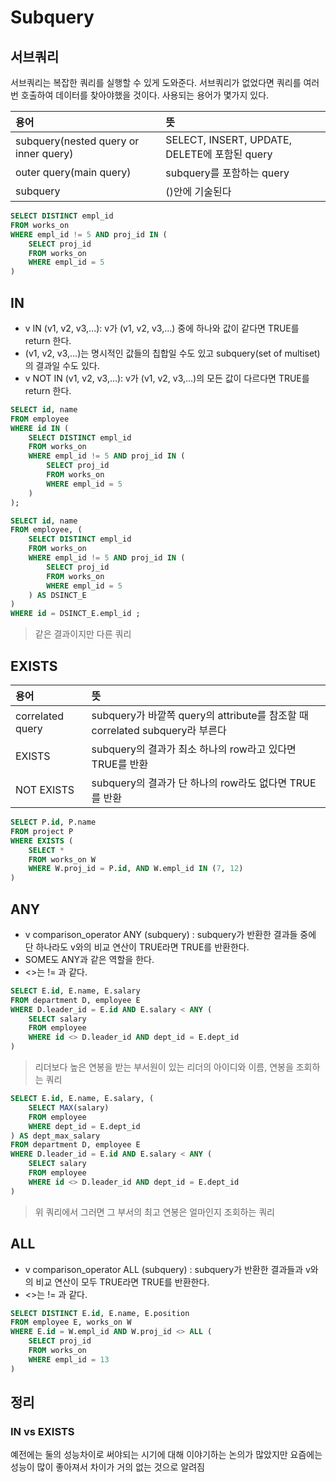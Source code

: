 # Subquery

## 서브쿼리
서브쿼리는 복잡한 쿼리를 실행할 수 있게 도와준다. 서브쿼리가 없었다면 쿼리를 여러번 호출하여 데이터를 찾아야했을 것이다. 사용되는 용어가 몇가지 있다.

|용어|뜻|
|:---|:---|
|subquery(nested query or inner query)|SELECT, INSERT, UPDATE, DELETE에 포함된 query|
|outer query(main query)|subquery를 포함하는 query|
|subquery|()안에 기술된다|

```SQL
SELECT DISTINCT empl_id 
FROM works_on
WHERE empl_id != 5 AND proj_id IN (
    SELECT proj_id 
    FROM works_on 
    WHERE empl_id = 5
)
```

## IN
- v IN (v1, v2, v3,...): v가 (v1, v2, v3,...) 중에 하나와 값이 같다면 TRUE를 return 한다.
- (v1, v2, v3,...)는 명시적인 값들의 칩합일 수도 있고 subquery(set of multiset)의 결과일 수도 있다.
- v NOT IN (v1, v2, v3,...): v가 (v1, v2, v3,...)의 모든 값이 다르다면 TRUE를 return 한다.

```SQL
SELECT id, name
FROM employee
WHERE id IN (
    SELECT DISTINCT empl_id 
    FROM works_on
    WHERE empl_id != 5 AND proj_id IN (
        SELECT proj_id 
        FROM works_on 
        WHERE empl_id = 5
    )
);
```

```SQL
SELECT id, name
FROM employee, (
    SELECT DISTINCT empl_id 
    FROM works_on
    WHERE empl_id != 5 AND proj_id IN (
        SELECT proj_id 
        FROM works_on 
        WHERE empl_id = 5
    ) AS DSINCT_E
)
WHERE id = DSINCT_E.empl_id ;
```
> 같은 결과이지만 다른 쿼리

## EXISTS
|용어|뜻|
|:---|:---|
|correlated query|subquery가 바깥쪽 query의 attribute를 참조할 때 correlated subquery라 부른다|
|EXISTS|subquery의 결과가 최소 하나의 row라고 있다면 TRUE를 반환|
|NOT EXISTS|subquery의 결과가 단 하나의 row라도 없다면 TRUE를 반환|

```SQL
SELECT P.id, P.name
FROM project P
WHERE EXISTS (
    SELECT * 
    FROM works_on W
    WHERE W.proj_id = P.id, AND W.empl_id IN (7, 12)
)
```

## ANY
- v comparison_operator ANY (subquery) : subquery가 반환한 결과들 중에 단 하나라도 v와의 비교 연산이 TRUE라면 TRUE를 반환한다.
- SOME도 ANY과 같은 역할을 한다.
- <>는 != 과 같다.

```SQL
SELECT E.id, E.name, E.salary
FROM department D, employee E
WHERE D.leader_id = E.id AND E.salary < ANY (
    SELECT salary
    FROM employee
    WHERE id <> D.leader_id AND dept_id = E.dept_id
)
```
> 리더보다 높은 연봉을 받는 부서원이 있는 리더의 아이디와 이름, 연봉을 조회하는 쿼리

```SQL
SELECT E.id, E.name, E.salary, (
    SELECT MAX(salary) 
    FROM employee 
    WHERE dept_id = E.dept_id
) AS dept_max_salary
FROM department D, employee E
WHERE D.leader_id = E.id AND E.salary < ANY (
    SELECT salary
    FROM employee
    WHERE id <> D.leader_id AND dept_id = E.dept_id
)
```
> 위 쿼리에서 그러면 그 부서의 최고 연봉은 얼마인지 조회하는 쿼리

## ALL
- v comparison_operator ALL (subquery) :  subquery가 반환한 결과들과 v와의 비교 연산이 모두 TRUE라면 TRUE를 반환한다.
- <>는 != 과 같다.

```SQL
SELECT DISTINCT E.id, E.name, E.position
FROM employee E, works_on W
WHERE E.id = W.empl_id AND W.proj_id <> ALL (
    SELECT proj_id 
    FROM works_on
    WHERE empl_id = 13
)
```

## 정리
### IN vs EXISTS
예전에는 둘의 성능차이로 써야되는 시기에 대해 이야기하는 논의가 많았지만 요즘에는 성능이 많이 좋아져서 차이가 거의 없는 것으로 알려짐